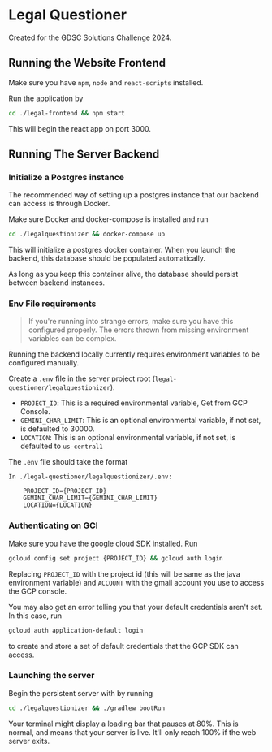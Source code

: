 # Legal Questioner

Created for the GDSC Solutions Challenge 2024.

## Running the Website Frontend

Make sure you have `npm`, `node` and `react-scripts` installed.

Run the application by
```sh
cd ./legal-frontend && npm start
```
This will begin the react app on port 3000.

## Running The Server Backend

### Initialize a Postgres instance

The recommended way of setting up a postgres instance that our backend can access is through Docker.

Make sure Docker and docker-compose is installed and run
```sh
cd ./legalquestionizer && docker-compose up
```
This will initialize a postgres docker container. When you launch the backend, this database should be populated automatically.

As long as you keep this container alive, the database should persist between backend instances.

### Env File requirements

> If you're running into strange errors, make sure you have this configured properly. The errors thrown from missing environment variables can be complex. 

Running the backend locally currently requires environment variables to be configured manually.


Create a `.env` file in the server project root (`legal-questioner/legalquestionizer`).

- `PROJECT_ID`: This is a required environmental variable, Get from GCP Console.
- `GEMINI_CHAR_LIMIT`: This is an optional environmental variable, if not set, is defaulted to 30000.
- `LOCATION`: This is an optional environmental variable, if not set, is defaulted to `us-central1`

The `.env` file should take the format
```
In ./legal-questioner/legalquestionizer/.env:

    PROJECT_ID={PROJECT_ID}
    GEMINI_CHAR_LIMIT={GEMINI_CHAR_LIMIT}
    LOCATION={LOCATION}
```

### Authenticating on GCI

Make sure you have the google cloud SDK installed. Run
```sh
gcloud config set project {PROJECT_ID} && gcloud auth login
```
Replacing `PROJECT_ID` with the project id (this will be same as the java environment variable) and `ACCOUNT` with the gmail account you use to access the GCP console. 

You may also get an error telling you that your default credentials aren't set. In this case, run
```sh
gcloud auth application-default login
```
to create and store a set of default credentials that the GCP SDK can access.

### Launching the server

Begin the persistent server with by running
```sh
cd ./legalquestionizer && ./gradlew bootRun
```
Your terminal might display a loading bar that pauses at 80%. This is normal, and means that your server is live. It'll only reach 100% if the web server exits.